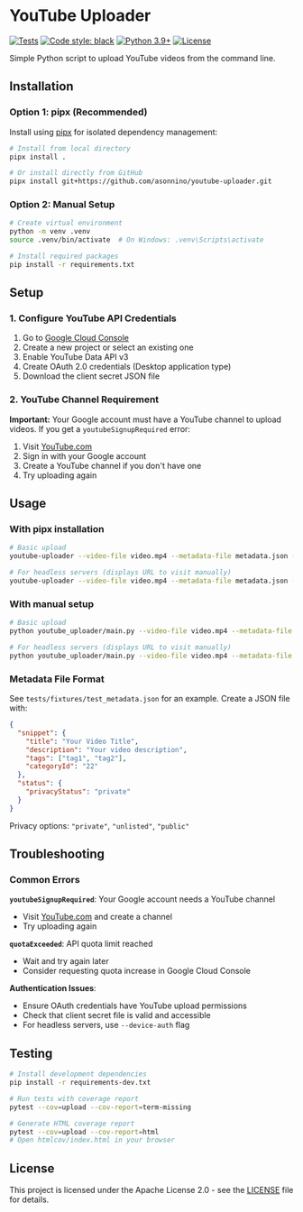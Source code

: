 # YouTube Uploader

[![Tests](https://github.com/asonnino/youtube-uploader/actions/workflows/test.yml/badge.svg?branch=main)](https://github.com/asonnino/youtube-uploader/actions/workflows/test.yml)
[![Code style: black](https://img.shields.io/badge/code%20style-black-000000.svg)](https://github.com/psf/black)
[![Python 3.9+](https://img.shields.io/badge/python-3.9%2B-blue.svg)](https://www.python.org/downloads/)
[![License](https://img.shields.io/badge/license-Apache%202.0-blue.svg)](https://opensource.org/licenses/Apache-2.0)

Simple Python script to upload YouTube videos from the command line.

## Installation

### Option 1: pipx (Recommended)

Install using [pipx](https://pypa.github.io/pipx/) for isolated dependency management:

```bash
# Install from local directory
pipx install .

# Or install directly from GitHub
pipx install git+https://github.com/asonnino/youtube-uploader.git
```

### Option 2: Manual Setup

```bash
# Create virtual environment
python -m venv .venv
source .venv/bin/activate  # On Windows: .venv\Scripts\activate

# Install required packages
pip install -r requirements.txt
```

## Setup

### 1. Configure YouTube API Credentials

1. Go to [Google Cloud Console](https://console.cloud.google.com)
2. Create a new project or select an existing one
3. Enable YouTube Data API v3
4. Create OAuth 2.0 credentials (Desktop application type)
5. Download the client secret JSON file

### 2. YouTube Channel Requirement

**Important:** Your Google account must have a YouTube channel to upload videos. If you get a `youtubeSignupRequired` error:

1. Visit [YouTube.com](https://youtube.com)
2. Sign in with your Google account
3. Create a YouTube channel if you don't have one
4. Try uploading again

## Usage

### With pipx installation

```bash
# Basic upload
youtube-uploader --video-file video.mp4 --metadata-file metadata.json --client-secret client_secret.json

# For headless servers (displays URL to visit manually)
youtube-uploader --video-file video.mp4 --metadata-file metadata.json --client-secret client_secret.json --device-auth
```

### With manual setup

```bash
# Basic upload
python youtube_uploader/main.py --video-file video.mp4 --metadata-file metadata.json --client-secret client_secret.json

# For headless servers (displays URL to visit manually)
python youtube_uploader/main.py --video-file video.mp4 --metadata-file metadata.json --client-secret client_secret.json --device-auth
```

### Metadata File Format

See `tests/fixtures/test_metadata.json` for an example. Create a JSON file with:

```json
{
  "snippet": {
    "title": "Your Video Title",
    "description": "Your video description",
    "tags": ["tag1", "tag2"],
    "categoryId": "22"
  },
  "status": {
    "privacyStatus": "private"
  }
}
```

Privacy options: `"private"`, `"unlisted"`, `"public"`

## Troubleshooting

### Common Errors

**`youtubeSignupRequired`**: Your Google account needs a YouTube channel
- Visit [YouTube.com](https://youtube.com) and create a channel
- Try uploading again

**`quotaExceeded`**: API quota limit reached
- Wait and try again later
- Consider requesting quota increase in Google Cloud Console

**Authentication Issues**:
- Ensure OAuth credentials have YouTube upload permissions
- Check that client secret file is valid and accessible
- For headless servers, use `--device-auth` flag

## Testing

```bash
# Install development dependencies
pip install -r requirements-dev.txt

# Run tests with coverage report
pytest --cov=upload --cov-report=term-missing

# Generate HTML coverage report
pytest --cov=upload --cov-report=html
# Open htmlcov/index.html in your browser
```

## License

This project is licensed under the Apache License 2.0 - see the [LICENSE](LICENSE) file for details.
